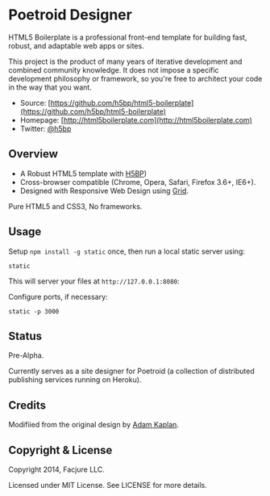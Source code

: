 # Poetroid Designer

HTML5 Boilerplate is a professional front-end template for building fast,
robust, and adaptable web apps or sites.

This project is the product of many years of iterative development and combined
community knowledge. It does not impose a specific development philosophy or
framework, so you're free to architect your code in the way that you want.

* Source: [https://github.com/h5bp/html5-boilerplate](https://github.com/h5bp/html5-boilerplate)
* Homepage: [http://html5boilerplate.com](http://html5boilerplate.com)
* Twitter: [@h5bp](http://twitter.com/h5bp)

## Overview

* A Robust HTML5 template with [H5BP](http://html5boilerplate.com))
* Cross-browser compatible (Chrome, Opera, Safari, Firefox 3.6+, IE6+).
* Designed with Responsive Web Design using [Grid](http://www.adamkaplan.me/grid/).

Pure HTML5 and CSS3, No frameworks.

## Usage

Setup `npm install -g static` once, then run a local static server using:

    static

This will server your files at `http://127.0.0.1:8080`:

Configure ports, if necessary:

    static -p 3000

## Status

Pre-Alpha.

Currently serves as a site designer for Poetroid (a collection of distributed publishing services running on Heroku).

## Credits

Modifiied from the original design by [Adam Kaplan](http://www.adamkaplan.me/).

## Copyright & License

Copyright 2014, Facjure LLC.

Licensed under MIT License. See LICENSE for more details.
